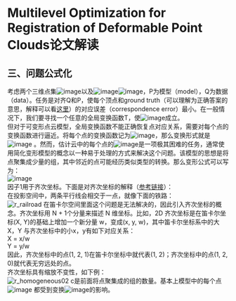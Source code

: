 # Multilevel Optimization for Registration of Deformable Point Clouds论文解读  

## 三、问题公式化  
考虑两个三维点集![image](https://user-images.githubusercontent.com/74122331/137153979-59ea2f6f-3bf8-45ab-960f-576508eed560.png)以及![image](https://user-images.githubusercontent.com/74122331/137154041-20983e98-0d30-4e7a-a08d-5f1de8c796c0.png)![image](https://user-images.githubusercontent.com/74122331/137154113-e1c9bb77-1b01-4005-9c50-8c2fa9da5704.png)，P为模型（model），Q为数据（data）。任务是对齐Q和P，使每个顶点和ground truth（可以理解为正确答案的意思，解释可以看[这里](https://www.zhihu.com/question/22464082)）的对应误差（correspondence error）最小。在一般情况下，我们要寻找一个任意的全局变换函数T，使![image](https://user-images.githubusercontent.com/74122331/137156609-4c228ced-3d93-4ee1-826d-cc1766aef4f5.png)成立。  
但对于可变形点云模型，全局变换函数不能正确恢复点对应关系，需要对每个点的变换函数进行逼近。将每个点的变换函数记为![image](https://user-images.githubusercontent.com/74122331/137156983-2accd77a-f040-476d-a415-60bc28878288.png)，那么变换形式就是![image](https://user-images.githubusercontent.com/74122331/137157065-2817ca49-769b-4e55-ac08-c25062f03085.png)
。然而，估计云中的每个点的![image](https://user-images.githubusercontent.com/74122331/137156983-2accd77a-f040-476d-a415-60bc28878288.png)是一项极其困难的任务，通常使用简化变形模型的概念以一种易于处理的方式来解决这个问题。该模型的思想是将点聚集成少量的组，其中邻近的点可能经历类似类型的转换。那么变形公式可以写为：  
![image](https://user-images.githubusercontent.com/74122331/137157370-b7203a41-54e9-4f02-9407-d10038dfc27c.png)  
因子1用于齐次坐标。下面是对齐次坐标的解释（[参考链接](https://www.cnblogs.com/zhizhan/p/3999885.html)）：  
在投影空间中，两条平行线会相交于一点，就像下面的铁路：  
![r_railroad](https://user-images.githubusercontent.com/74122331/137577866-21b0f7a7-946b-4453-8586-35f11217d631.jpg)
在笛卡尔空间里面这个问题是无法解决的，因此引入齐次坐标的概念。齐次坐标用 N + 1个分量来描述 N 维坐标。比如，2D 齐次坐标是在笛卡尔坐标(X, Y)的基础上增加一个新分量 w，变成(x, y, w)，其中笛卡尔坐标系中的大X，Y 与齐次坐标中的小x，y有如下对应关系：  
X = x/w  
Y = y/w   
因此，齐次坐标中的点(1, 2, 1)在笛卡尔坐标中就代表(1, 2)；齐次坐标中的点(1, 2, 0)就代表无穷远处的点。  
齐次坐标具有缩放不变性，如下例：  
![r_homogeneous02](https://user-images.githubusercontent.com/74122331/137577874-a30b5a00-3e86-47b1-802e-c156e0aea771.png)
c是前面将点聚集成的组的数量。基本上模型中的每个点![image](https://user-images.githubusercontent.com/74122331/137577788-41087c3d-a5e3-4feb-996a-3792b834526e.png)
都受到变换![image](https://user-images.githubusercontent.com/74122331/137577857-34081d2a-1272-482a-ac37-193c47bb2466.png)的影响。
